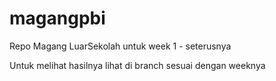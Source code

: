 # magangpbi
Repo Magang LuarSekolah untuk week 1 - seterusnya


Untuk melihat hasilnya lihat di branch sesuai dengan weeknya